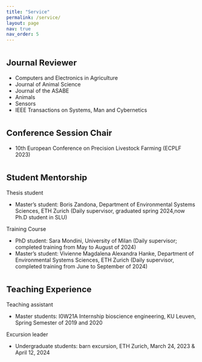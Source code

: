 ```yaml
---
title: "Service"
permalink: /service/
layout: page
nav: true
nav_order: 5
---
```


# <span style="font-size: 22px;">Journal Reviewer</span>

- Computers and Electronics in Agriculture
- Journal of Animal Science
- Journal of the ASABE
- Animals
- Sensors
- IEEE Transactions on Systems, Man and Cybernetics

# <span style="font-size: 22px;">Conference Session Chair</span>

- 10th European Conference on Precision Livestock Farming (ECPLF 2023)

# <span style="font-size: 22px;">Student Mentorship</span>

Thesis student

- Master’s student: Boris Zandona, Department of Environmental Systems Sciences, ETH Zurich (Daily supervisor, graduated spring 2024,now Ph.D student in SLU)

Training Course

- PhD student: Sara Mondini, University of Milan (Daily supervisor; completed training from May to August of 2024)
- Master’s student: Vivienne Magdalena Alexandra Hanke, Department of Environmental Systems Sciences, ETH Zurich (Daily supervisor, completed training from June to September of 2024)


# <span style="font-size: 22px;">Teaching Experience</span>

Teaching assistant 

- Master students: I0W21A Internship bioscience engineering, KU Leuven, Spring Semester of 2019 and 2020

Excursion leader

-  Undergraduate students: barn excursion, ETH Zurich, March 24, 2023 & April 12, 2024




